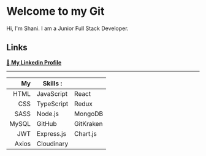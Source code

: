 # Welcome to my Git
Hi, I'm Shani. I am a Junior Full Stack Developer.


## Links
**[ :link: My Linkedin Profile](https://www.linkedin.com/in/shani-rom-0a8b3a242/)**

***



|   My    |  Skills :    |             |
|--------:|--------------|--------------|
|HTML     | JavaScript   | React        |
|CSS      | TypeScript   | Redux        |
|SASS     | Node.js      | MongoDB      |
|MySQL    | GitHub       | GitKraken    |
|JWT      | Express.js   | Chart.js     |
|Axios    | Cloudinary   |      